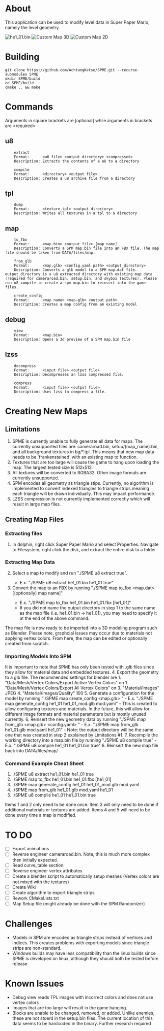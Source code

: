 # About
This application can be used to modify level data in Super Paper Mario, namely the level geometry.

![he1_01.bin](/Images/he1_01.png)
![Custom Map 3D](/Images/SPM_Modded_Map.png)
![Custom Map 2D](/Images/SPM_Modded_Map_2.png)

# Building
```
git clone https://github.com/AchtungKatse/SPME.git --recurse-submodules SPME
mkdir SPME/build
cd SPME/build
cmake .. && make
```

# Commands
Arguments in square brackets are \[optional] while arguments in brackets are \<required>
## u8
  		extract
  		Format:      <u8 file> <output directory> <compressed>
  		Description: Extracts the contents of a u8 to a directory
  
  		compile
  		Format:      <directory> <output file>
  		Description: Creates a u8 archive file from a directory
  
## tpl
  		dump
  		Format:      <texture.tpl> <output directory>
  		Description: Writes all textures in a tpl to a directory
  
## map
  		to_fbx
  		Format:      <map.bin> <output file> [map name]
  		Description: Converts a SPM map.bin file into an FBX file. The map file should be taken from DATA/files/map.
  
  		from_glb
  		Format:      <map.glb> <config.yaml path> <output_directory>
  		Description: Converts a glb model to a SPM map.dat file. output_directory is a u8 extracted directory with existing map data (required for cameraroad.bin, setup.bin, and skybox textures). Please run u8 compile to create a spm map.bin to reinsert into the game files.
  
  		create_config
  		Format:      <map name> <map.glb> <output path>
  		Description: Creates a map config from an existing model
  
## debug
  		view
  		Format:      <map.bin>
  		Description: Opens a 3d preview of a SPM map.bin file
  
## lzss
  		decompress
  		Format:      <input file> <output file>
  		Description: Decompresses an lzss compressed file.
  
  		compress
  		Format:      <input file> <output file>
  		Description: Uses lzss to compress a file.
  
# Creating New Maps
## Limitations
1. SPME is currently unable to fully generate all data for maps. The currently unsupported files are: cameraroad.bin, setup/(map_name).bin, and all background textures in bg/*.tpl. This means that new map data needs to be 'frankensteined' with an existing map to function.
2. Textures that are too large will cause the game to hang upon loading the map. The largest tested size is 512x512.
3. All textures will be converted to RGBA32. Other image formats are currently unsupported.
4. SPM encodes all geometry as triangle stips. Currently, no algorithm is implemented to convert indexed triangles to triangle strips meaning each triangle will be drawn individually. This may impact performance.
5. LZSS compression is not currently implemented correctly which will result in large map files.

## Creating Map Files
### Extracting files
1. In dolphin, right click Super Paper Mario and select Properties. Navigate to Filesystem, right click the disk, and extract the entire disk to a folder

### Extracting Map Data
2. Select a map to modify and run "./SPME u8 extract <map file> <output directory> true".
    - E.x. "./SPME u8 extract he1_01.bin he1_01 true"
3. Convert the map to an FBX by running "./SPME map to_fbx <map.dat> <output file> \[(optionally) map name\]"
    - E.x. "./SPME map to_fbx he1_01.bin he1_01.fbx \[he1_01]"
    - If you did not name the output directory in step 1 to the same name as the map file (i.e. he1_01.bin -> he1_01), you may need to specify it at the end of the above command.

The map file is now ready to be imported into a 3D modeling program such as Blender. Please note, graphcial issues may occur due to materials not applying vertex colors.
From here, the map can be edited or optionally created from scratch.

### Importing Models Into SPM
It is important to note that SPME has only been tested with .glb files since they allow for material data and embedded textures.
4. Export the geometry to a glb file. The recommended settings for blender are
    1. "Data/Mesh/Vertex Colors/Export Active Vertex Colors"    on
    1. "Data/Mesh/Vertex Colors/Export All Vertex Colors"       on
    3. "Material/Images"            JPEG
    4. "Material/Images/Quality"    100
5. Generate a configuration for the model by running "./SPME map create_config <map name> <map.glb> <output config>"
    - E.x. "./SPME map generate_config he1_01 he1_01_mod.glb mod.yaml"
    - This is created to allow configuring textures and materials. In the future, this will allow for different image formats and material parameters but is mostly unused currently.
6. Reinsert the new geometry data by running "./SPME map from_glb <map.glb> <config.yaml> <output directory>"
    - E.x. "./SPME map from_glb he1_01.glb mod.yaml he1_01"
    - Note: the output directory will be the same one that was created in step 2 explained by Limitations #1.
7. Recompile the working directory into a map.bin file by running "./SPME u8 compile <map directory> <output map> true"
    - E.x. "./SPME u8 compile he1_01 he1_01.bin true"
8. Reinsert the new map file back into DATA/files/map/

### Command Example Cheat Sheet
1. ./SPME u8 extract he1_01.bin he1_01 true
2. ./SPME map to_fbx he1_01.bin he1_01.fbx \[he1_01]
3. ./SPME map generate_config he1_01 he1_01_mod.glb mod.yaml
4. ./SPME map from_glb he1_01.glb mod.yaml he1_01
5. ./SPME u8 compile he1_01 he1_01.bin true

Items 1 and 2 only need to be done once.
Item 3 will only need to be done if additional materials or textures are added.
Items 4 and 5 will need to be done every time a map is modified.

# TO DO
- [ ] Export animations
- [ ] Reverse engineer cameraroad.bin. Note, this is much more complex then initially expected.
- [ ] Read curve_table section
- [ ] Reverse engineer vertex attributes
- [ ] Create a blender script to automatically setup meshes (Vertex colors are not mixed with the textures)
- [ ] Create Wiki
- [ ] Create algorithm to export triangle strips
- [ ] Rework CMakeLists.txt
- [ ] Map Setup file (might already be done with the SPM Randomizer)

# Challenges
- Models in SPM are encoded as triangle strips instead of vertices and indices. This creates problems with exporting models since triangle strips are non-standard.
- Windows builds may have less compatibility than the linux builds since SPME is developed on linux, although they should both be tested before release

# Known Issues
- Debug view reads TPL images with incorrect colors and does not use vertex colors
- Images that are too large will result in the game hanging.
- Blocks are unable to be changed, removed, or added. Unlike enemies, these are not stoerd in the setup.bin files. The current location of this data seems to be hardcoded in the binary. Further research required
